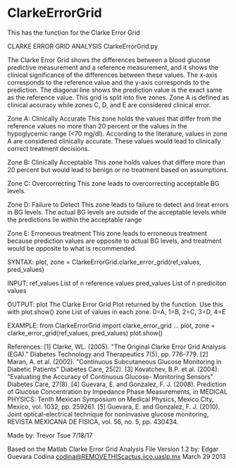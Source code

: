 # ClarkeErrorGrid
This has the function for the Clarke Error Grid


CLARKE ERROR GRID ANALYSIS      ClarkeErrorGrid.py


The Clarke Error Grid shows the differences between a blood glucose predictive measurement and a reference measurement,
and it shows the clinical significance of the differences between these values.
The x-axis corresponds to the reference value and the y-axis corresponds to the prediction.
The diagonal line shows the prediction value is the exact same as the reference value.
This grid is split into five zones. Zone A is defined as clinical accuracy while
zones C, D, and E are considered clinical error.

Zone A: Clinically Accurate
    This zone holds the values that differ from the reference values no more than 20 percent
    or the values in the hypoglycemic range (<70 mg/dl).
    According to the literature, values in zone A are considered clinically accurate.
    These values would lead to clinically correct treatment decisions.

Zone B: Clinically Acceptable
    This zone holds values that differe more than 20 percent but would lead to
    benign or no treatment based on assumptions.

Zone C: Overcorrecting
    This zone leads to overcorrecting acceptable BG levels.

Zone D: Failure to Detect
    This zone leads to failure to detect and treat errors in BG levels.
    The actual BG levels are outside of the acceptable levels while the predictions
    lie within the acceptable range

Zone E: Erroneous treatment
    This zone leads to erroneous treatment because prediction values are opposite to
    actual BG levels, and treatment would be opposite to what is recommended.


SYNTAX:
        plot, zone = ClarkeErrorGrid.clarke_error_grid(ref_values, pred_values)

INPUT:
        ref_values          List of n reference values
        pred_values         List of n prediciton values

OUTPUT:
        plot                The Clarke Error Grid Plot returned by the function.
                            Use this with plot.show()
        zone                List of values in each zone.
                            0=A, 1=B, 2=C, 3=D, 4=E

EXAMPLE:
        from ClarkeErrorGrid import clarke_error_grid
        ...
        plot, zone = clarke_error_grid(ref_values, pred_values)
        plot.show()

References:
[1]     Clarke, WL. (2005). "The Original Clarke Error Grid Analysis (EGA)."
        Diabetes Technology and Therapeutics 7(5), pp. 776-779.
[2]     Maran, A. et al. (2002). "Continuous Subcutaneous Glucose Monitoring in Diabetic
        Patients" Diabetes Care, 25(2).
[3]     Kovatchev, B.P. et al. (2004). "Evaluating the Accuracy of Continuous Glucose-
        Monitoring Sensors" Diabetes Care, 27(8).
[4]     Guevara, E. and Gonzalez, F. J. (2008). Prediction of Glucose Concentration by
        Impedance Phase Measurements, in MEDICAL PHYSICS: Tenth Mexican
        Symposium on Medical Physics, Mexico City, Mexico, vol. 1032, pp.
        259261.
[5]     Guevara, E. and Gonzalez, F. J. (2010). Joint optical-electrical technique for
        noninvasive glucose monitoring, REVISTA MEXICANA DE FISICA, vol. 56,
        no. 5, pp. 430434.


Made by:
Trevor Tsue
7/18/17

Based on the Matlab Clarke Error Grid Analysis File Version 1.2 by:
Edgar Guevara Codina
codina@REMOVETHIScactus.iico.uaslp.mx
March 29 2013
